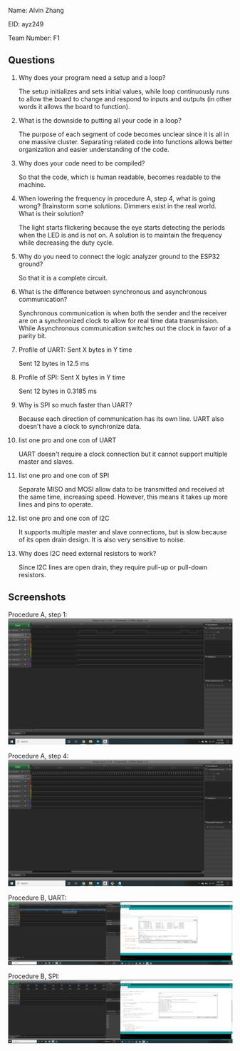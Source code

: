 Name: Alvin Zhang

EID: ayz249

Team Number: F1

## Questions

1. Why does your program need a setup and a loop?

    The setup initializes and sets initial values, while loop continuously runs to allow the board to change and respond to inputs and outputs (in other words it allows the board to function).

2. What is the downside to putting all your code in a loop?

    The purpose of each segment of code becomes unclear since it is all in one massive cluster. Separating related code into functions allows better organization and easier understanding of the code.

3. Why does your code need to be compiled?

    So that the code, which is human readable, becomes readable to the machine.

4. When lowering the frequency in procedure A, step 4, what is going wrong? Brainstorm some solutions. Dimmers exist in the real world. What is their solution?

    The light starts flickering because the eye starts detecting the periods when the LED is and is not on. A solution is to maintain the frequency while decreasing the duty cycle.

5. Why do you need to connect the logic analyzer ground to the ESP32 ground?

    So that it is a complete circuit.

6. What is the difference between synchronous and asynchronous communication?

    Synchronous communication is when both the sender and the receiver are on a synchronized clock to allow for real time data transmission. While Asynchronous communication switches out the clock in favor of a parity bit.

7. Profile of UART: Sent X bytes in Y time 

    Sent 12 bytes in 12.5 ms

8. Profile of SPI: Sent X bytes in Y time

    Sent 12 bytes in 0.3185 ms

9. Why is SPI so much faster than UART?

    Because each direction of communication has its own line. UART also doesn't have a clock to synchronize data.

10. list one pro and one con of UART

    UART doesn't require a clock connection but it cannot support multiple master and slaves.

11. list one pro and one con of SPI

    Separate MISO and MOSI allow data to be transmitted and received at the same time, increasing speed. However, this means it takes up more lines and pins to operate.

12. list one pro and one con of I2C

    It supports multiple master and slave connections, but is slow because of its open drain design. It is also very sensitive to noise.

13. Why does I2C need external resistors to work?

    Since I2C lines are open drain, they require pull-up or pull-down resistors.

## Screenshots

Procedure A, step 1:
![Put path to your image here ->](img/S1.png)

Procedure A, step 4:
![Put path to your image here ->](img/S2.png)

Procedure B, UART:
![Put path to your image here ->](img/UART.png)

Procedure B, SPI:
![Put path to your image here ->](img/SPI.png)
